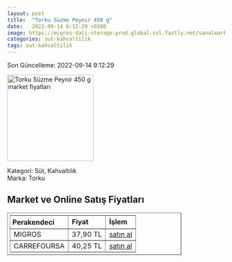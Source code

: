 ```yaml
---
layout: post
title:  "Torku Süzme Peynir 450 g"
date:   2022-09-14 6:12:29 +0300
image: https://migros-dali-storage-prod.global.ssl.fastly.net/sanalmarket/product/10019074/torku-suzme-peynir-450-gr-a87c50-1650x1650.jpg
categories: sut-kahvaltilik
tags: sut-kahvaltilik
---
```


Son Güncelleme: 2022-09-14 9:12:29

<img src="https://migros-dali-storage-prod.global.ssl.fastly.net/sanalmarket/product/10019074/torku-suzme-peynir-450-gr-a87c50-1650x1650.jpg" width="200" alt="Torku Süzme Peynir 450 g market fiyatları" />

Kategori: Süt, Kahvaltılık
<br />
Marka: Torku

<h2>Market ve Online Satış Fiyatları</h2>

<table border="1" style="padding: 5px;width:80%;">
  <tr>
    <td style="padding: 5px;"><strong>Perakendeci</strong></td>
    <td><strong>Fiyat</strong></td>
    <td><strong>İşlem</strong></td>
  </tr>
  <tr>
              <td title="Migros">MIGROS</td>
              <td>37,90 TL</td>
              <td><a title="Migros" target="_blank" href="https://www.migros.com.tr/torku-suzme-peynir-450-g-p-98e102">satın al</a></td>
            </tr><tr>
              <td title="CarrefourSA">CARREFOURSA</td>
              <td>40,25 TL</td>
              <td><a title="CarrefourSA" target="_blank" href="https://www.carrefoursa.com/torku-suzme-peynir-450-g-p-30149074">satın al</a></td>
            </tr>
</table>
